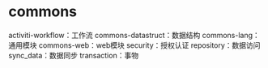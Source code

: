 # commons
activiti-workflow：工作流
commons-datastruct：数据结构
commons-lang：通用模块
commons-web：web模块
security：授权认证
repository：数据访问
sync_data：数据同步
transaction：事物